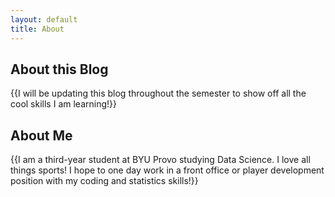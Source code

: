 ```yaml
---
layout: default
title: About 
---
```


## About this Blog

{{I will be updating this blog throughout the semester to show off all the cool skills I am learning!}}

## About Me

{{I am a third-year student at BYU Provo studying Data Science. I love all things sports! I hope to one day work in a front office or player development position with my coding and statistics skills!}}